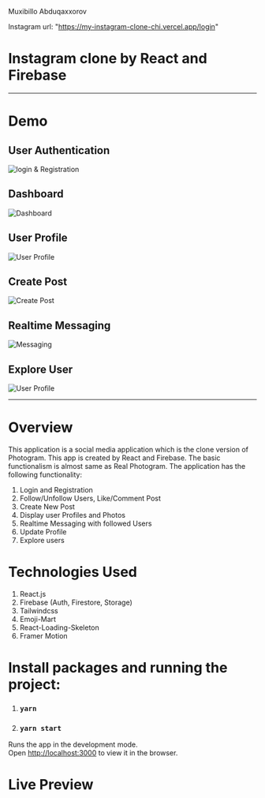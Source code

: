 Muxibillo Abduqaxxorov

Instagram url: "https://my-instagram-clone-chi.vercel.app/login"

# Instagram clone by React and Firebase

---

# Demo

## User Authentication

![login & Registration](demo/login.png)

## Dashboard

![Dashboard](demo/dashboard.png)

## User Profile

![User Profile](demo/profile.png)

## Create Post

![Create Post](demo/createpost.png)

## Realtime Messaging

![Messaging](demo/messaging.png)

## Explore User

![User Profile](demo/explore.png)

---

# Overview

This application is a social media application which is the clone version of Photogram. This app is created by React and Firebase. The basic functionalism is almost same as Real Photogram. The application has the following functionality:

1. Login and Registration
2. Follow/Unfollow Users, Like/Comment Post
3. Create New Post
4. Display user Profiles and Photos
5. Realtime Messaging with followed Users
6. Update Profile
7. Explore users

# Technologies Used

1.  React.js
2.  Firebase (Auth, Firestore, Storage)
3.  Tailwindcss
4.  Emoji-Mart
5.  React-Loading-Skeleton
6.  Framer Motion

# Install packages and running the project:

1. ### `yarn`
2. ### `yarn start`

Runs the app in the development mode.\
Open [http://localhost:3000](http://localhost:3000) to view it in the browser.

# Live Preview

